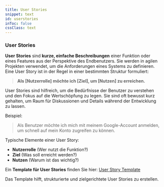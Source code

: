 ```yaml
---
title: User Stories
snippet: text
id: userstories
inToc: false
cssClass: text
---
```


### User Stories

**User Stories** sind **kurze, einfache Beschreibungen** einer Funktion oder eines Features aus der Perspektive des Endbenutzers. Sie werden in agilen Projekten verwendet, um die Anforderungen eines Systems zu definieren. Eine User Story ist in der Regel in einer bestimmten Struktur formuliert:

> **Als [Nutzerrolle] möchte ich [Ziel], um [Nutzen] zu erreichen.**

User Stories sind hilfreich, um die Bedürfnisse der Benutzer zu verstehen und den Fokus auf die Wertschöpfung zu legen. Sie sind oft bewusst kurz gehalten, um Raum für Diskussionen und Details während der Entwicklung zu lassen.

Beispiel:
> Als Benutzer möchte ich mich mit meinem Google-Account anmelden, um schnell auf mein Konto zugreifen zu können.

Typische Elemente einer User Story:
- **Nutzerrolle** (Wer nutzt die Funktion?)
- **Ziel** (Was soll erreicht werden?)
- **Nutzen** (Warum ist das wichtig?)

Ein **Template für User Stories** finden Sie hier:
[User Story Template](https://www.atlassian.com/agile/project-management/user-stories) 

Das Template hilft, strukturierte und zielgerichtete User Stories zu erstellen.